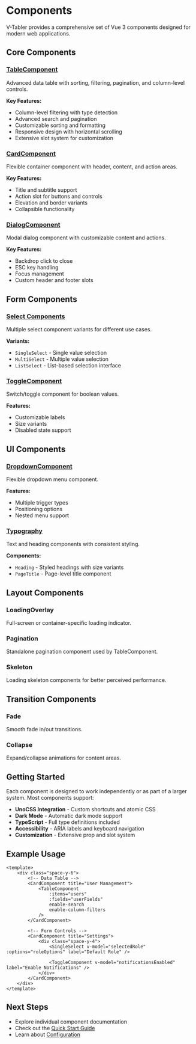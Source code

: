 # Components

V-Tabler provides a comprehensive set of Vue 3 components designed for modern web applications.

## Core Components

### [TableComponent](/components/table-component)

Advanced data table with sorting, filtering, pagination, and column-level controls.

**Key Features:**

- Column-level filtering with type detection
- Advanced search and pagination
- Customizable sorting and formatting
- Responsive design with horizontal scrolling
- Extensive slot system for customization

### [CardComponent](/components/card-component)

Flexible container component with header, content, and action areas.

**Key Features:**

- Title and subtitle support
- Action slot for buttons and controls
- Elevation and border variants
- Collapsible functionality

### [DialogComponent](/components/dialog-component)

Modal dialog component with customizable content and actions.

**Key Features:**

- Backdrop click to close
- ESC key handling
- Focus management
- Custom header and footer slots

## Form Components

### [Select Components](/components/select-components)

Multiple select component variants for different use cases.

**Variants:**

- `SingleSelect` - Single value selection
- `MultiSelect` - Multiple value selection
- `ListSelect` - List-based selection interface

### [ToggleComponent](/components/toggle-component)

Switch/toggle component for boolean values.

**Features:**

- Customizable labels
- Size variants
- Disabled state support

## UI Components

### [DropdownComponent](/components/dropdown-component)

Flexible dropdown menu component.

**Features:**

- Multiple trigger types
- Positioning options
- Nested menu support

### [Typography](/components/typography)

Text and heading components with consistent styling.

**Components:**

- `Heading` - Styled headings with size variants
- `PageTitle` - Page-level title component

## Layout Components

### LoadingOverlay

Full-screen or container-specific loading indicator.

### Pagination

Standalone pagination component used by TableComponent.

### Skeleton

Loading skeleton components for better perceived performance.

## Transition Components

### Fade

Smooth fade in/out transitions.

### Collapse

Expand/collapse animations for content areas.

## Getting Started

Each component is designed to work independently or as part of a larger system. Most components support:

- **UnoCSS Integration** - Custom shortcuts and atomic CSS
- **Dark Mode** - Automatic dark mode support
- **TypeScript** - Full type definitions included
- **Accessibility** - ARIA labels and keyboard navigation
- **Customization** - Extensive prop and slot system

## Example Usage

```vue
<template>
    <div class="space-y-6">
        <!-- Data Table -->
        <CardComponent title="User Management">
            <TableComponent
                :items="users"
                :fields="userFields"
                enable-search
                enable-column-filters
            />
        </CardComponent>

        <!-- Form Controls -->
        <CardComponent title="Settings">
            <div class="space-y-4">
                <SingleSelect v-model="selectedRole" :options="roleOptions" label="Default Role" />

                <ToggleComponent v-model="notificationsEnabled" label="Enable Notifications" />
            </div>
        </CardComponent>
    </div>
</template>
```

## Next Steps

- Explore individual component documentation
- Check out the [Quick Start Guide](/guide/quick-start)
- Learn about [Configuration](/guide/configuration)
